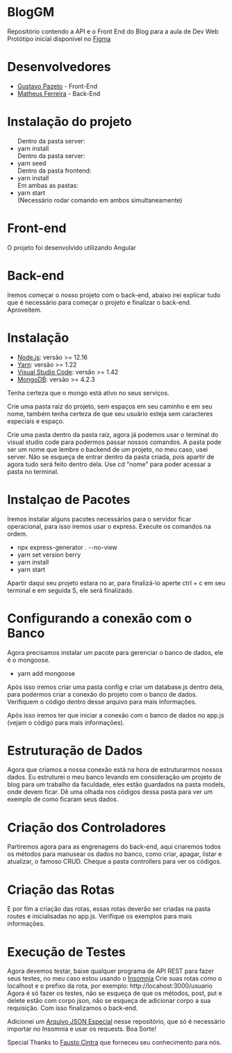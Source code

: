 # BlogGM
Repositório contendo a API e o Front End do Blog para a aula de Dev Web
Protótipo inicial disponível no <a href="https://www.figma.com/file/3MBVMo6DGkNqpUlLnhwtAB/GMBlog">Figma</a>

<h1>Desenvolvedores</h1>

<ul>
    <li><a href="https://github.com/Pazeto22">Gustavo Pazeto</a> - Front-End</li>
    <li><a href="https://github.com/MatheusFerreira71">Matheus Ferreira</a> - Back-End</li>
</ul>

<h1>Instalação do projeto</h1>
<ul>
    Dentro da pasta server: <li>yarn install</li>
    Dentro da pasta server: <li>yarn seed</li>
    Dentro da pasta frontend: <li>yarn install</li>
    Em ambas as pastas: <li>yarn start</li> (Necessário rodar comando em ambos simultaneamente)
</ul>

<h1>Front-end</h1>
O projeto foi desenvolvido utilizando Angular

<h1>Back-end</h1>
Iremos começar o nosso projeto com o back-end, abaixo irei explicar tudo que é necessário para começar o projeto e
finalizar o back-end. Aproveitem.

<h1>Instalação</h1>
<ul>
    <li><a href="https://nodejs.org/">Node.js</a>: versão >= 12.16</li>
    <li><a href="https://yarnpkg.com/">Yarn</a>: versão >= 1.22</li>
    <li><a href="https://code.visualstudio.com/">Visual Studio Code</a>: versão >= 1.42</li>
    <li><a href="https://www.mongodb.com/">MongoDB</a>: versão >= 4.2.3</li>
</ul>

Tenha certeza que o mongo está ativo no seus serviços.

Crie uma pasta raiz do projeto, sem espaços em seu caminho e em seu nome, também tenha certeza de que seu
usuário esteja sem caracteres especiais e espaço.

Crie uma pasta dentro da pasta raiz, agora já podemos usar o terminal do visual studio code para podermos passar nossos
comandos. A pasta pode ser um nome que lembre o backend de um projeto, no meu caso, usei server.
Não se esqueça de entrar dentro da pasta criada, pois apartir de agora tudo será feito dentro dela.
Use cd "nome" para poder acessar a pasta no terminal.

<h1>Instalçao de Pacotes</h1>
Iremos instalar alguns pacotes necessários para o servidor ficar operacional, para isso iremos usar o express.
Execute os comandos na ordem.
<ul>
    <li>npx express-generator . --no-view</li>
    <li>yarn set version berry</li>
    <li>yarn install</li>
    <li>yarn start</li>
</ul>

Apartir daqui seu projeto estara no ar, para finalizá-lo aperte ctrl + c em seu terminal e em seguida S, ele será
finalizado.

<h1>Configurando a conexão com o Banco</h1>

Agora precisamos instalar um pacote para gerenciar o banco de dados, ele é o mongoose.
- yarn add mongoose

Após isso iremos criar uma pasta config e criar um database.js dentro dela, para podermos criar a conexão do projeto com
o banco de dados. Verifiquem o código dentro desse arquivo para mais informações.

Após isso iremos ter que iniciar a conexão com o banco de dados no app.js (vejam o código para mais informações).

<h1>Estruturação de Dados</h1>

Agora que criamos a nossa conexão está na hora de estruturarmos nossos dados. Eu estruturei o meu banco levando em
consideração um projeto de blog para um trabalho da faculdade, eles estão guardados na pasta models, onde devem ficar.
Dê uma olhada nos códigos dessa pasta para ver um exemplo de como ficaram seus dados.

<h1>Criação dos Controladores</h1>

Partiremos agora para as engrenagens do back-end, aqui criaremos todos os métodos para manusear os dados no banco,
como criar, apagar, listar e atualizar, o famoso CRUD. Cheque a pasta controllers para ver os códigos.

<h1>Criação das Rotas</h1>

E por fim a criação das rotas, essas rotas deverão ser criadas na pasta routes e inicialisadas no app.js. Verifique os exemplos para mais informações.

<h1>Execução de Testes</h1>

Agora devemos testar, baixe qualquer programa de API REST para fazer seus testes, no meu caso estou usando o <a href="https://insomnia.rest/download/">Insomnia</a>
Crie suas rotas como o localhost e o prefixo da rota, por exemplo: http://locahost:3000/usuario
Agora é só fazer os testes, não se esqueça de que os métodos, post, put e delete estão com corpo json, não se esqueça de adicionar corpo a sua requisição. Com isso finalizamos o back-end.

Adicionei um <a href="https://github.com/MatheusFerreira71/BlogGM/blob/master/Requests_BlogGM.json">Arquivo JSON Especial</a> nesse repositório, que só é necessário importar no Insomnia e usar os requests. Boa Sorte!

Special Thanks to <a href="https://github.com/faustocintra">Fausto Cintra</a> que forneceu seu conhecimento para nós.
